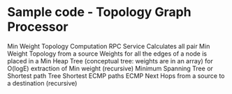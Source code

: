 # Sample code - Topology Graph Processor
Min Weight Topology Computation RPC Service
Calculates all pair Min Weight Topology from a source
Weights for all the edges of a node is placed in a Min Heap Tree (conceptual tree: weights are in an array) for O(logE) 
extraction of Min weight (recursive)
Minimum Spanning Tree or Shortest path Tree
Shortest ECMP paths
ECMP Next Hops from a source to a destination (recursive)

